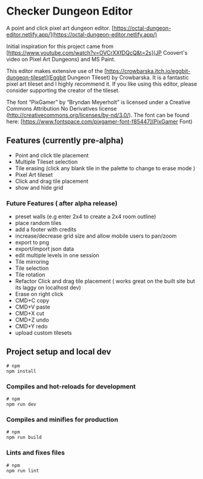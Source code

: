 # Checker Dungeon Editor

A point and click pixel art dungeon editor. [https://octal-dungeon-editor.netlify.app/](https://octal-dungeon-editor.netlify.app/)

Initial inspiration for this project came from [https://www.youtube.com/watch?v=OVCrXXfDQcQ&t=2s](JP Coovert's video on Pixel Art Dungeons) and MS Paint.

This editor makes extensive use of the [https://crowbarska.itch.io/eggbit-dungeon-tileset](Eggbit Dungeon Tileset) by Crowbarska. It is a fantastic pixel art tileset and I highly recommend it. If you like using this editor, please consider supporting the creator of the tileset.

The font “PixGamer” by “Bryndan Meyerholt” is licensed under a Creative Commons Attribution No Derivatives license (http://creativecommons.org/licenses/by-nd/3.0/). The font can be found here: [https://www.fontspace.com/pixgamer-font-f85447](PixGamer Font)

## Features (currently pre-alpha)

- Point and click tile placement
- Multiple Tileset selection
- Tile erasing (click any blank tile in the palette to change to erase mode )
- Pixel Art tileset
- Click and drag tile placement
- show and hide grid

### Future Features ( after alpha release)

- preset walls (e.g enter 2x4 to create a 2x4 room outline)
- place random tiles
- add a footer with credits
- increase/decrease grid size and allow mobile users to pan/zoom
- export to png
- export/import json data
- edit multiple levels in one session
- Tile mirroring
- Tile selection
- Tile rotation
- Refactor Click and drag tile placement ( works great on the built site but its laggy on localhost dev)
- Erase on right click
- CMD+C copy
- CMD+V paste
- CMD+X cut
- CMD+Z undo
- CMD+Y redo
- upload custom tilesets

## Project setup and local dev

```
# npm
npm install

```

### Compiles and hot-reloads for development

```
# npm
npm run dev

```

### Compiles and minifies for production

```
# npm
npm run build

```

### Lints and fixes files

```
# npm
npm run lint

```
